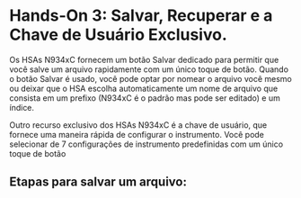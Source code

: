 # **Hands-On 3: Salvar, Recuperar e a Chave de Usuário Exclusivo.**

Os HSAs N934xC fornecem um botão Salvar dedicado para permitir que você salve um arquivo rapidamente com um único toque de botão. Quando o botão Salvar é usado, você pode optar por nomear o arquivo você mesmo ou deixar que o HSA escolha automaticamente um nome de arquivo que consista em um prefixo (N934xC é o padrão mas pode ser editado) e um índice.

Outro recurso exclusivo dos HSAs N934xC é a chave de usuário, que fornece uma maneira rápida de configurar o instrumento. Você pode selecionar de 7 configurações de instrumento predefinidas com um único toque de botão

## Etapas para salvar um arquivo:
